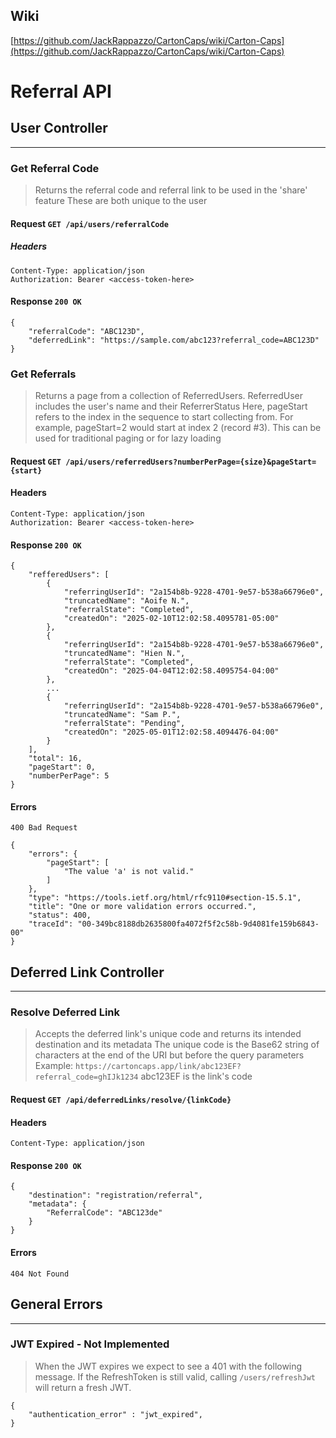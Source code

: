 ## Wiki
[https://github.com/JackRappazzo/CartonCaps/wiki/Carton-Caps](https://github.com/JackRappazzo/CartonCaps/wiki/Carton-Caps)

# Referral API
## User Controller
---

### Get Referral Code
> Returns the referral code and referral link to be used in the 'share' feature
These are both unique to the user

#### Request `GET /api/users/referralCode`
##### Headers

```
Content-Type: application/json
Authorization: Bearer <access-token-here>
```

#### Response `200 OK`
```
{
    "referralCode": "ABC123D",
    "deferredLink": "https://sample.com/abc123?referral_code=ABC123D"
}
```

### Get Referrals
> Returns a page from a collection of ReferredUsers. ReferredUser includes the user's name and their ReferrerStatus
Here, pageStart refers to the index in the sequence to start collecting from. For example, pageStart=2 would start at index 2 (record #3).
This can be used for traditional paging or for lazy loading


#### Request `GET /api/users/referredUsers?numberPerPage={size}&pageStart={start}`
#### Headers
```
Content-Type: application/json
Authorization: Bearer <access-token-here>
```

#### Response `200 OK`
```
{
    "refferedUsers": [
        {
            "referringUserId": "2a154b8b-9228-4701-9e57-b538a66796e0",
            "truncatedName": "Aoife N.",
            "referralState": "Completed",
            "createdOn": "2025-02-10T12:02:58.4095781-05:00"
        },
        {
            "referringUserId": "2a154b8b-9228-4701-9e57-b538a66796e0",
            "truncatedName": "Hien N.",
            "referralState": "Completed",
            "createdOn": "2025-04-04T12:02:58.4095754-04:00"
        },
        ...
        {
            "referringUserId": "2a154b8b-9228-4701-9e57-b538a66796e0",
            "truncatedName": "Sam P.",
            "referralState": "Pending",
            "createdOn": "2025-05-01T12:02:58.4094476-04:00"
        }
    ],
    "total": 16,
    "pageStart": 0,
    "numberPerPage": 5
}
```

#### Errors
`400 Bad Request`
```
{
    "errors": {
        "pageStart": [
            "The value 'a' is not valid."
        ]
    },
    "type": "https://tools.ietf.org/html/rfc9110#section-15.5.1",
    "title": "One or more validation errors occurred.",
    "status": 400,
    "traceId": "00-349bc8188db2635800fa4072f5f2c58b-9d4081fe159b6843-00"
}
```

## Deferred Link Controller
---

### Resolve Deferred Link
> Accepts the deferred link's unique code and returns its intended destination and its metadata
The unique code is the Base62 string of characters at the end of the URI but before the query parameters
Example: `https://cartoncaps.app/link/abc123EF?referral_code=ghIJk1234`
abc123EF is the link's code

#### Request `GET /api/deferredLinks/resolve/{linkCode}`
#### Headers
```
Content-Type: application/json
```
#### Response `200 OK`
```
{
    "destination": "registration/referral",
    "metadata": {
        "ReferralCode": "ABC123de"
    }
}
```
#### Errors
`404 Not Found`

## General Errors
---
### JWT Expired - Not Implemented
> When the JWT expires we expect to see a 401 with the following message. If the RefreshToken is still valid, calling `/users/refreshJwt` will return a fresh JWT.

```
{
    "authentication_error" : "jwt_expired",
}
```
